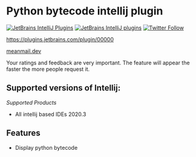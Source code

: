 # Python bytecode intellij plugin

[![JetBrains IntelliJ Plugins](https://img.shields.io/jetbrains/plugin/r/stars/15640?label=JetBrans%20Marketplace)](https://plugins.jetbrains.com/plugin/15640)
[![JetBrains IntelliJ plugins](https://img.shields.io/jetbrains/plugin/d/15640)](https://plugins.jetbrains.com/plugin/15640)
[![Twitter Follow](https://img.shields.io/twitter/follow/meanmaildev?style=plastic)](https://twitter.com/meanmaildev)

https://plugins.jetbrains.com/plugin/00000

[meanmail.dev](https://meanmail.dev/plugin/8?utm_source=guthub&utm_medium=readme&utm_campaign=python-bytecode&utm_content=meanmail.dev)

Your ratings and feedback are very important. The feature will appear the faster the more people request it.

## Supported versions of Intellij:

*Supported Products*

- All intellij based IDEs 2020.3

## Features

* Display python bytecode

